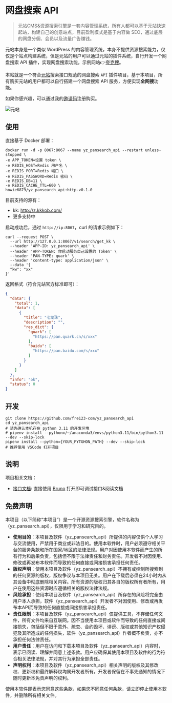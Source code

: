 # 网盘搜索 API

> 元站CMS&资源搜索引擎是一套内容管理系统，所有人都可以基于元站快速起站，构建自己的创意站点，目前盈利模式是基于内容做 SEO，通过底层的网盘分佣、会员以及流量广告赚钱。

元站本身是一个类似 WordPress 的内容管理系统，本身不提供资源搜索能力，仅仅是个站点构建系统，但是元站的用户可以通过元站的插件系统，自行开发一个网盘搜索 API 插件，实现网盘搜索功能，示例网站👉[夸克搜](https://www.quark.so/)。

本站就是一个符合[元站](https://www.moneysou.com/zsyz/89s4uc)搜索接口规范的网盘搜索 `API` 插件项目，基于本项目，所有购买元站的用户都可以自行搭建一个网盘搜索 API 服务，方便实现**全网搜**功能。

如果你感兴趣，可以通过我的[邀请码](https://www.moneysou.com/login?ref=moneysou)注册购买。

![元站](https://img.fre123.com/i/2024/10/11/6708f20fbc21d.jpg)

## 使用

直接基于 Docker 部署：

```shell
docker run -d -p 8067:8067 --name yz_pansearch_api --restart unless-stopped \
-e APP_TOKEN=设置 token \
-e REDIS_HOST=Redis 用户名 \
-e REDIS_PORT=Redis 端口 \
-e REDIS_PASSWORD=Redis 密码 \
-e REDIS_DB=11 \
-e REDIS_CACHE_TTL=600 \
howie6879/yz_pansearch_api:http-v0.1.0
```

目前支持的源有：

- kk: http://z.kkkob.com/
- 更多支持中

启动成功后，通过 `http://ip:8067`，curl 的请求示例如下：

```shell
curl --request POST \
  --url http://127.0.0.1:8067/v1/search/get_kk \
  --header 'APP-ID: yz_pansearch_api' \
  --header 'APP-TOKEN: 你启动服务自己设置的 Token' \
  --header 'PAN-TYPE: quark' \
  --header 'content-type: application/json' \
  --data '{
  "kw": "xx"
}'
```

返回格式（符合元站官方标准即可）：

```json
{
  "data": {
    "total": 1,
    "data": [
      {
        "title": "七龙珠",
        "description": "",
        "res_dict": {
          "quark": [
            "https://pan.quark.cn/s/xxx"
          ],
          "baidu": [
            "https://pan.baidu.com/s/xxx"
          ]
        }
      }
    ]
  },
  "info": "ok",
  "status": 0
}
```

## 开发

```shell
git clone https://github.com/fre123-com/yz_pansearch_api
cd yz_pansearch_api
# 请先确认本机存在 python 3.11 的开发环境
# pipenv install --python=/~/anaconda3/envs/python3.11/bin/python3.11 --dev --skip-lock
pipenv install --python={YOUR_PYTGHON_PATH} --dev --skip-lock
# 推荐使用 VSCode 打开项目
```

## 说明

项目相关文档：
 - [接口文档](./docs/bruno/): 直接使用 [Bruno](https://github.com/usebruno/bruno) 打开即可调试接口&阅读文档

## 免费声明

本项目（以下简称“本项目”）是一个开源资源搜索引擎，软件名称为（yz_pansearch_api），仅限用于学习和研究目的。

- **使用目的**：本项目及软件（yz_pansearch_api）所提供的内容仅供个人学习与交流使用，严禁用于商业或非法目的。使用本软件时，用户必须遵守相关平台的服务条款和所在国家/地区的法律法规。用户对因使用本软件而产生的所有行为和后果负责，包括但不限于法律责任和财务责任。开发者不对因使用、修改或再发布本软件而导致的任何直接或间接损害承担任何责任。
- **版权声明**：使用本项目及软件（yz_pansearch_api）不拥有或控制所搜索到的任何资源的版权，版权争议与本项目无关。用户在下载后必须在24小时内从其设备中彻底删除相关内容。所有资源的版权归其各自的版权所有者所有，用户在使用这些资源时应遵循相关的版权法律法规。
- **风险承担**：使用本项目及软件（yz_pansearch_api）所存在的风险将完全由用户本人承担，软件（yz_pansearch_api）开发者不对因使用、修改或再发布本API而导致的任何直接或间接损害承担责任。
- **责任限制**：本项目及软件（yz_pansearch_api）仅提供工具，不存储任何文件，所有文件均来自互联网。因不当使用本项目或软件而导致的任何直接或间接损失，包括但不限于意外、疏忽、合约毁坏、诽谤、版权或其他知识产权侵犯及其所造成的任何损失，软件（yz_pansearch_api）作者概不负责，亦不承担任何法律责任。
- **用户责任**：用户在访问和下载本项目及软件（yz_pansearch_api）内容时，表示已阅读、理解并同意上述条款。用户应确保其使用本项目及软件的行为符合相关法律法规，并对其行为承担全部责任。
- **声明权利**：本项目及软件（yz_pansearch_api）相关声明的版权及其修改权、更新权和最终解释权均属开发者所有。开发者保留在不事先通知的情况下随时更新本免责声明的权利。

使用本软件即表示您同意这些条款，如果您不同意任何条款，请立即停止使用本软件，并删除所有相关文件。
